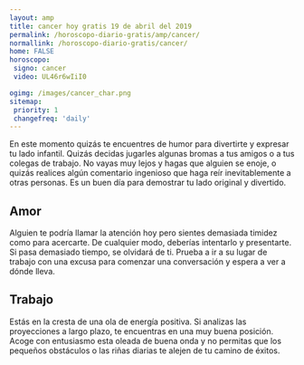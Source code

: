 ```yaml
---
layout: amp
title: cancer hoy gratis 19 de abril del 2019 
permalink: /horoscopo-diario-gratis/amp/cancer/
normallink: /horoscopo-diario-gratis/cancer/
home: FALSE
horoscopo:
 signo: cancer
 video: UL46r6wIiI0

ogimg: /images/cancer_char.png
sitemap:
 priority: 1
 changefreq: 'daily'
---
```



En este momento quizás te encuentres de humor para divertirte y expresar tu lado infantil. Quizás decidas jugarles algunas bromas a tus amigos o a tus colegas de trabajo. No vayas muy lejos y hagas que alguien se enoje, o quizás realices algún comentario ingenioso que haga reír inevitablemente a otras personas. Es un buen día para demostrar tu lado original y divertido.

## Amor

Alguien te podría llamar la atención hoy pero sientes demasiada timidez como para acercarte. De cualquier modo, deberías intentarlo y presentarte. Si pasa demasiado tiempo, se olvidará de ti. Prueba a ir a su lugar de trabajo con una excusa para comenzar una conversación y espera a ver a dónde lleva.

## Trabajo

Estás en la cresta de una ola de energía positiva. Si analizas las proyecciones a largo plazo, te encuentras en una muy buena posición. Acoge con entusiasmo esta oleada de buena onda y no permitas que los pequeños obstáculos o las riñas diarias te alejen de tu camino de éxitos.